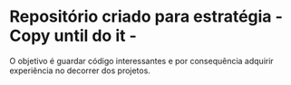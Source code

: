 # Repositório criado para estratégia - Copy until do it - 

O objetivo é guardar código interessantes e por consequência adquirir experiência no decorrer dos projetos.

